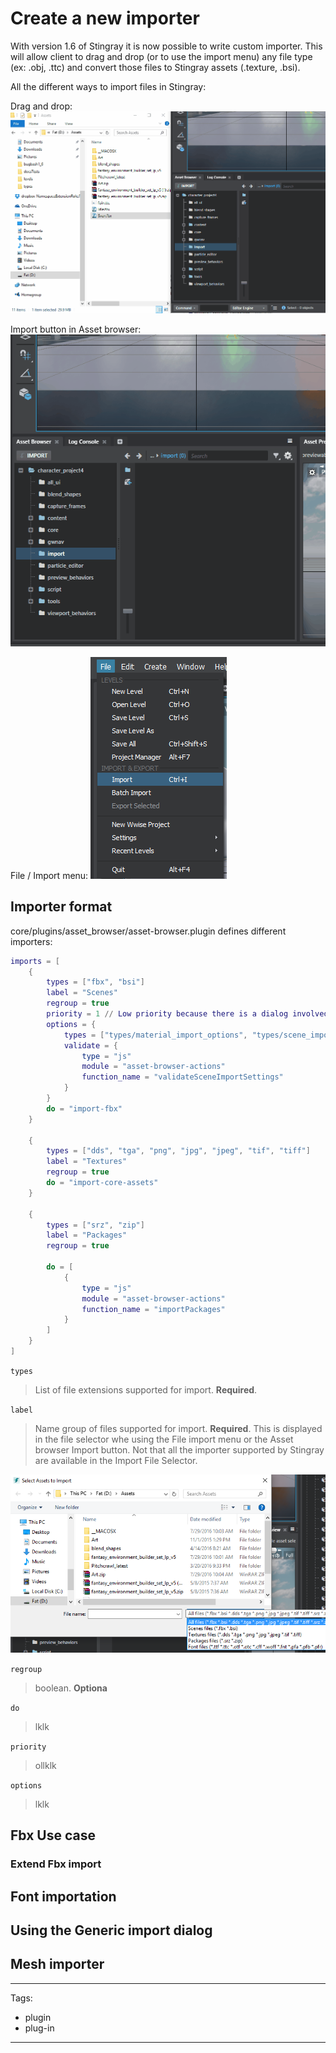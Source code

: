 # Create a new importer
With version 1.6 of Stingray it is now possible to write custom importer. This will allow client to drag and drop (or to use the import menu) any file type (ex: .obj, .ttc) and convert those files to Stingray assets (.texture, .bsi).

All the different ways to import files in Stingray:

Drag and drop:
![drag and drop](../../../images/import_drag_drop.gif)

Import button in Asset browser:
![import button](../../../images/import_asset_button.gif)

File / Import menu:
![import menu](../../../images/import_file_menu.png)

## Importer format

core/plugins/asset_browser/asset-browser.plugin defines different importers:

```lua
imports = [
    {
        types = ["fbx", "bsi"]
        label = "Scenes"
        regroup = true
        priority = 1 // Low priority because there is a dialog involved.
        options = {
            types = ["types/material_import_options", "types/scene_import_options"]
            validate = {
                type = "js"
                module = "asset-browser-actions"
                function_name = "validateSceneImportSettings"
            }
        }
        do = "import-fbx"
    }

    {
        types = ["dds", "tga", "png", "jpg", "jpeg", "tif", "tiff"]
        label = "Textures"
        regroup = true
        do = "import-core-assets"
    }

    {
        types = ["srz", "zip"]
        label = "Packages"
        regroup = true

        do = [
            {
                type = "js"
                module = "asset-browser-actions"
                function_name = "importPackages"
            }
        ]
    }
]
```

`types`
> List of file extensions supported for import. **Required**.

`label`
> Name group of files supported for import. **Required**. This is displayed in the file selector whe using the File import menu or the Asset browser Import button. Not that all the importer supported by Stingray are available in the Import File Selector.

![import file selector](../../../images/import_file_selector.png)

`regroup`
> boolean. **Optiona**

`do`
> lklk

`priority`
> ollklk

`options`
> lklk

## Fbx Use case

### Extend Fbx import

## Font importation

## Using the Generic import dialog

## Mesh importer



---
Tags:
-	plugin
-	plug-in
---
